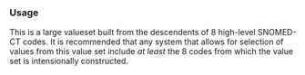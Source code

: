 
### Usage

This is a large valueset built from the descendents of 8 high-level SNOMED-CT codes.  It is recommended that any system that allows for selection of values from this value set include *at least* the 8 codes from which the value set is intensionally constructed.
